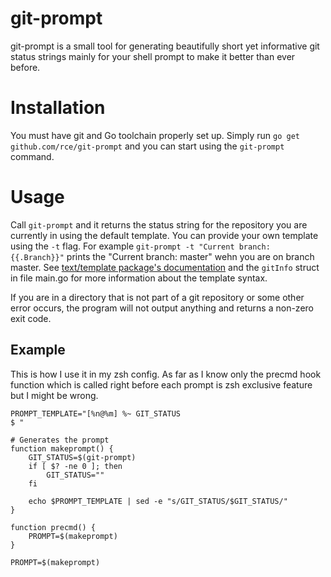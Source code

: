 # git-prompt

git-prompt is a small tool for generating beautifully short yet informative git
status strings mainly for your shell prompt to make it better than ever before.

# Installation

You must have git and Go toolchain properly set up. Simply run `go get
github.com/rce/git-prompt` and you can start using the `git-prompt` command.

# Usage

Call `git-prompt` and it returns the status string for the repository you are
currently in using the default template. You can provide your own template
using the `-t` flag. For example `git-prompt -t "Current branch: {{.Branch}}"`
prints the "Current branch: master" wehn you are on branch master. See
[text/template package's documentation](http://golang.org/pkg/text/template/)
and the `gitInfo` struct in file main.go for more information about the
template syntax.

If you are in a directory that is not part of a git repository or some other
error occurs, the program will not output anything and returns a non-zero exit
code.


## Example 

This is how I use it in my zsh config. As far as I know only the precmd hook
function which is called right before each prompt is zsh exclusive feature but
I might be wrong.

```shell
PROMPT_TEMPLATE="[%n@%m] %~ GIT_STATUS
$ "

# Generates the prompt
function makeprompt() {
	GIT_STATUS=$(git-prompt)
	if [ $? -ne 0 ]; then
		GIT_STATUS=""
	fi

	echo $PROMPT_TEMPLATE | sed -e "s/GIT_STATUS/$GIT_STATUS/"
}

function precmd() {
	PROMPT=$(makeprompt)
}

PROMPT=$(makeprompt)
```
